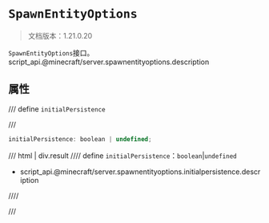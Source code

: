 # `SpawnEntityOptions`

> 文档版本：1.21.0.20

`SpawnEntityOptions`接口。script_api.@minecraft/server.spawnentityoptions.description

## 属性

/// define
`initialPersistence`


///

```js
initialPersistence: boolean | undefined;
```

/// html | div.result
//// define
`initialPersistence`：`boolean`|`undefined`

- script_api.@minecraft/server.spawnentityoptions.initialpersistence.description


////

///

